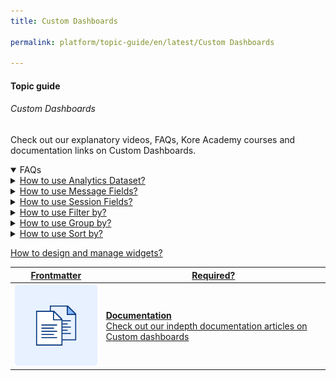 ```yaml
---
title: Custom Dashboards

permalink: platform/topic-guide/en/latest/Custom Dashboards

---
```


#### Topic guide
###### Custom Dashboards

 Check out our explanatory videos, FAQs, Kore Academy courses and documentation links on Custom Dashboards.

<details open>
  <summary>FAQs
  </summary>
 <a class="nested-accordian-link" target="_blank" href="https://developer.kore.ai/docs/bots/analyzing-your-bot/custom-dashboard/#Analytics">

  <details class="nested-details">
 
  <summary>How to use Analytics Dataset?
  </summary>

 
   Provides a listing of Success Intents, Failed Intents, Success Tasks and Failed Tasks associated with your bot. You can choose to view key fields like MetricType, Channel, UserId, etc. or any custom fields added against the metrics records.

   ###### Analytics Dataset Fields

   - metricType
   - taskName
   - userInput
   - isDeveloper
   - failureDetails
   - language
   - channel
   - sessionId
   - trainingStatus
   - pinStatus
   - matchType
   - userId
   - taskType

  </details>
 </a>


  <a class="nested-accordian-link" target="_blank" href="https://developer.kore.ai/docs/bots/analyzing-your-bot/custom-dashboard/#Messages">
 
  <details class="nested-details">
 
  <summary>How to use Message Fields?
  </summary>

 
   Provides bot and user messages of your bot. You can choose to view key fields UserId, Channel, etc. or any custom fields added against the messages..

   ###### Message Dataset Fields:

   - messageType
   - isDeveloper
   - messageId
   - userId
   - language
   - channel
   - sessionId

  </details>
 </a>


<a class="nested-accordian-link" target="_blank" href="https://developer.kore.ai/docs/bots/analyzing-your-bot/custom-dashboard/#Sessions">
 
  <details class="nested-details">
 
  <summary>How to use Session Fields?
  </summary>

 
   Provides a listing of conversation sessions associated with your bot. You can choose to view key fields like UserId, Channel, etc. or any custom fields added against the sessions.

   ###### Sessions Dataset Fields


   - userId
   - channel
   - language
   - date

  </details>
 </a>

 <a class="nested-accordian-link" target="_blank" href="https://developer.kore.ai/docs/bots/analyzing-your-bot/custom-dashboard/">
 
  <details class="nested-details">
 
  <summary>How to use Filter by?
  </summary>

 
   You can filter datasets by using any of the fields associated with the corresponding dataset. Examples: Use MetricType = 'SuccessTasks' for viewing only the details of tasks that are successfully executed. Use Channel = 'Facebook' for viewing only the conversations happened via Facebook channel

  </details>
 </a>


  <a class="nested-accordian-link" target="_blank" href="https://developer.kore.ai/docs/bots/analyzing-your-bot/custom-dashboard/">
 
  <details class="nested-details">
 
  <summary>How to use Group by?
  </summary>

 
You can aggregate the data to get summary information of a dataset. Aggregation is allowed only on select fields in each of the datasets. Analytics (field 1, field 2, field 3..) Messages (field 1, field 2) Sessions (field 1, field 2, field 3).

  </details>
 </a>


  <a class="nested-accordian-link" target="_blank" href="https://developer.kore.ai/docs/bots/analyzing-your-bot/custom-dashboard/">
 
  <details class="nested-details">
 
  <summary>How to use Sort by?
  </summary>

 
   You can sort the data records by providing the required field and the sort order.

  </details>
 </a>

 <a class="doc-link" target="_blank" href="https://developer.kore.ai/docs/bots/how-tos/how-to-create-custom-dashboard/">
 

   How to design and manage widgets?

</a>
  

 </details>

  <a class="doc-link" target="_blank" href="https://developer.kore.ai/docs/bots/analyzing-your-bot/custom-dashboard/">
 

| Frontmatter | Required? |
|-------------|-------------|
| ![alt text](images/docIcon.svg "Title") | **Documentation**  <br /> Check out our indepth documentation articles on Custom dashboards | 


</a>